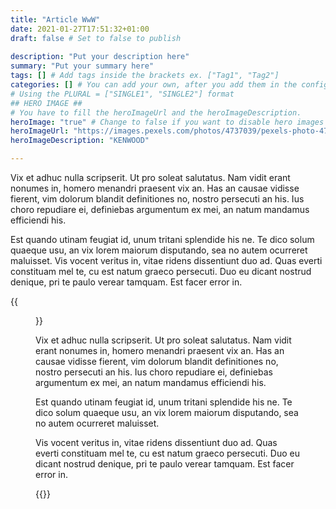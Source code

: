 ```yaml
---
title: "Article WwW"
date: 2021-01-27T17:51:32+01:00
draft: false # Set to false to publish
 
description: "Put your description here" 
summary: "Put your summary here" 
tags: [] # Add tags inside the brackets ex. ["Tag1", "Tag2"] 
categories: [] # You can add your own, after you add them in the config.toml. 
# Using the PLURAL = ["SINGLE1", "SINGLE2"] format
## HERO IMAGE ##
# You have to fill the heroImageUrl and the heroImageDescription.
heroImage: "true" # Change to false if you want to disable hero images
heroImageUrl: "https://images.pexels.com/photos/4737039/pexels-photo-4737039.jpeg?cs=srgb&dl=pexels-adriano-brodbeck-4737039.jpg&fm=jpg"
heroImageDescription: "KENWOOD"

---
```

 Vix et adhuc nulla scripserit. Ut pro soleat salutatus. Nam vidit erant nonumes in, homero menandri praesent vix an. Has an causae vidisse fierent, vim dolorum blandit definitiones no, nostro persecuti an his. Ius choro repudiare ei, definiebas argumentum ex mei, an natum mandamus efficiendi his.

Est quando utinam feugiat id, unum tritani splendide his ne. Te dico solum quaeque usu, an vix lorem maiorum disputando, sea no autem ocurreret maluisset. Vis vocent veritus in, vitae ridens dissentiunt duo ad. Quas everti constituam mel te, cu est natum graeco persecuti. Duo eu dicant nostrud denique, pri te paulo verear tamquam. Est facer error in. 



{{<figure url="https://images.pexels.com/photos/4737039/pexels-photo-4737039.jpeg?cs=srgb&dl=pexels-adriano-brodbeck-4737039.jpg&fm=jpg"  description="alt test" caption="wWCAPTION" credit="CREDITWw">}}

 Vix et adhuc nulla scripserit. Ut pro soleat salutatus. Nam vidit erant nonumes in, homero menandri praesent vix an. Has an causae vidisse fierent, vim dolorum blandit definitiones no, nostro persecuti an his. Ius choro repudiare ei, definiebas argumentum ex mei, an natum mandamus efficiendi his.

Est quando utinam feugiat id, unum tritani splendide his ne. Te dico solum quaeque usu, an vix lorem maiorum disputando, sea no autem ocurreret maluisset. 


Vis vocent veritus in, vitae ridens dissentiunt duo ad. Quas everti constituam mel te, cu est natum graeco persecuti. Duo eu dicant nostrud denique, pri te paulo verear tamquam. Est facer error in.

{{<instagram id="CKjnU_DM4-d">}}
